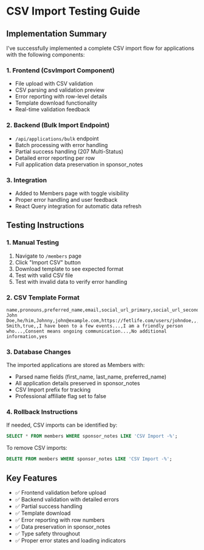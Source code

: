 # CSV Import Testing Guide

## Implementation Summary

I've successfully implemented a complete CSV import flow for applications with the following components:

### 1. Frontend (CsvImport Component)
- File upload with CSV validation
- CSV parsing and validation preview
- Error reporting with row-level details
- Template download functionality
- Real-time validation feedback

### 2. Backend (Bulk Import Endpoint)
- `/api/applications/bulk` endpoint
- Batch processing with error handling
- Partial success handling (207 Multi-Status)
- Detailed error reporting per row
- Full application data preservation in sponsor_notes

### 3. Integration
- Added to Members page with toggle visibility
- Proper error handling and user feedback
- React Query integration for automatic data refresh

## Testing Instructions

### 1. Manual Testing
1. Navigate to `/members` page
2. Click "Import CSV" button
3. Download template to see expected format
4. Test with valid CSV file
5. Test with invalid data to verify error handling

### 2. CSV Template Format
```csv
name,pronouns,preferred_name,email,social_url_primary,social_url_secondary,social_url_tertiary,birth_year,referral_source,sponsor_name,sponsor_email_confirmation,referral_details,kinky_experience,self_description,consent_understanding,additional_info,consent_policy_agreement
John Doe,he/him,Johnny,john@example.com,https://fetlife.com/users/johndoe,,,1990,Fetlife,Jane Smith,true,,I have been to a few events...,I am a friendly person who...,Consent means ongoing communication...,No additional information,yes
```

### 3. Database Changes
The imported applications are stored as Members with:
- Parsed name fields (first_name, last_name, preferred_name)
- All application details preserved in sponsor_notes
- CSV Import prefix for tracking
- Professional affiliate flag set to false

### 4. Rollback Instructions
If needed, CSV imports can be identified by:
```sql
SELECT * FROM members WHERE sponsor_notes LIKE 'CSV Import -%';
```
To remove CSV imports:
```sql
DELETE FROM members WHERE sponsor_notes LIKE 'CSV Import -%';
```

## Key Features
- ✅ Frontend validation before upload
- ✅ Backend validation with detailed errors
- ✅ Partial success handling
- ✅ Template download
- ✅ Error reporting with row numbers
- ✅ Data preservation in sponsor_notes
- ✅ Type safety throughout
- ✅ Proper error states and loading indicators